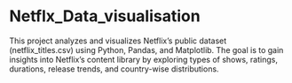 # Netflx_Data_visualisation
This project analyzes and visualizes Netflix’s public dataset (netflix_titles.csv) using Python, Pandas, and Matplotlib. The goal is to gain insights into Netflix’s content library by exploring types of shows, ratings, durations, release trends, and country-wise distributions.
